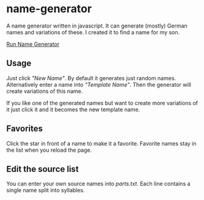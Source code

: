 # name-generator

A name generator written in javascript. It can generate (mostly) German names and variations of these. I created it to find a name for my son.

[Run Name Generator](https://andreashackel.de/name-generator)

## Usage

Just click *"New Name"*. By default it generates just random names. Alternatively enter a name into *"Template Name"*. Then the generator will create variations of this name.

If you like one of the generated names but want to create more variations of it just click it and it becomes the new template name.

## Favorites

Click the star in front of a name to make it a favorite. Favorite names stay in the list when you reload the page.

## Edit the source list

You can enter your own source names into *parts.txt*. Each line contains a single name split into syllables.
